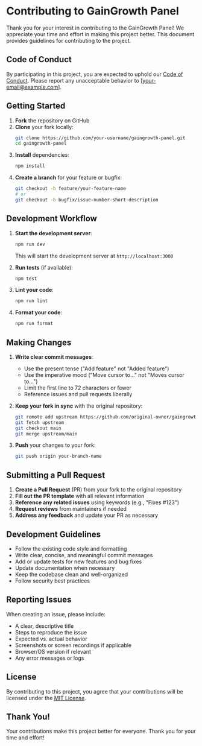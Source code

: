 # Contributing to GainGrowth Panel

Thank you for your interest in contributing to the GainGrowth Panel! We appreciate your time and effort in making this project better. This document provides guidelines for contributing to the project.

## Code of Conduct

By participating in this project, you are expected to uphold our [Code of Conduct](CODE_OF_CONDUCT.md). Please report any unacceptable behavior to [your-email@example.com].

## Getting Started

1. **Fork** the repository on GitHub
2. **Clone** your fork locally:
   ```bash
   git clone https://github.com/your-username/gaingrowth-panel.git
   cd gaingrowth-panel
   ```
3. **Install** dependencies:
   ```bash
   npm install
   ```
4. **Create a branch** for your feature or bugfix:
   ```bash
   git checkout -b feature/your-feature-name
   # or
   git checkout -b bugfix/issue-number-short-description
   ```

## Development Workflow

1. **Start the development server**:
   ```bash
   npm run dev
   ```
   This will start the development server at `http://localhost:3000`

2. **Run tests** (if available):
   ```bash
   npm test
   ```

3. **Lint your code**:
   ```bash
   npm run lint
   ```

4. **Format your code**:
   ```bash
   npm run format
   ```

## Making Changes

1. **Write clear commit messages**:
   - Use the present tense ("Add feature" not "Added feature")
   - Use the imperative mood ("Move cursor to..." not "Moves cursor to...")
   - Limit the first line to 72 characters or fewer
   - Reference issues and pull requests liberally

2. **Keep your fork in sync** with the original repository:
   ```bash
   git remote add upstream https://github.com/original-owner/gaingrowth-panel.git
   git fetch upstream
   git checkout main
   git merge upstream/main
   ```

3. **Push** your changes to your fork:
   ```bash
   git push origin your-branch-name
   ```

## Submitting a Pull Request

1. **Create a Pull Request** (PR) from your fork to the original repository
2. **Fill out the PR template** with all relevant information
3. **Reference any related issues** using keywords (e.g., "Fixes #123")
4. **Request reviews** from maintainers if needed
5. **Address any feedback** and update your PR as necessary

## Development Guidelines

- Follow the existing code style and formatting
- Write clear, concise, and meaningful commit messages
- Add or update tests for new features and bug fixes
- Update documentation when necessary
- Keep the codebase clean and well-organized
- Follow security best practices

## Reporting Issues

When creating an issue, please include:
- A clear, descriptive title
- Steps to reproduce the issue
- Expected vs. actual behavior
- Screenshots or screen recordings if applicable
- Browser/OS version if relevant
- Any error messages or logs

## License

By contributing to this project, you agree that your contributions will be licensed under the [MIT License](LICENSE).

## Thank You!

Your contributions make this project better for everyone. Thank you for your time and effort!
